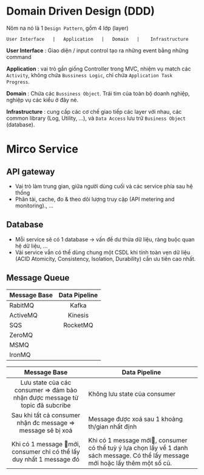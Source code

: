 
# Domain Driven Design (DDD)
Nôm na nó là 1 `Design Pattern`, gồm 4 lớp (layer)

```
User Interface   |   Application   |   Domain   |    Infrastructure
```

**User Interface** : Giao diện / input control tạo ra những event bằng những command 

**Application** : vai trò gần giống Controller trong MVC, nhiệm vụ match các `Activity`, không chứa `Bussiness Logic`, chỉ chứa `Application Task Progress`. 

**Domain** : Chứa các `Bussiness Object`. Trái tim của toàn bộ doanh nghiệp, nghiệp vụ các kiểu ở đây nè.

**Infrastructure** : cung cấp các cơ chế giao tiếp các layer với nhau, các common library (Log, Utility, ...), và `Data Access` lưu trữ `Business Object` (database).


# Mirco Service



## API gateway
- Vai trò làm trung gian, giữa người dùng cuối và các service phía sau hệ thống 
- Phân tải, cache, đo & theo dõi lượng truy cập (API metering and monitoring)., ... 

## Database
- Mỗi service sẽ có 1 database -> vấn đề dư thừa dữ liệu, ràng buộc quan hệ dữ liệu, ...
- Vài service vẫn có thể dùng chung một CSDL khi tính toàn vẹn dữ liệu (ACID Atomicity, Consistency, Isolation, Durability) cần ưu tiên cao nhất.

## Message Queue 

| Message Base | Data Pipeline |
|--------------|:-------------:|
| RabitMQ      | Kafka         |
| ActiveMQ     | Kinesis       |
| SQS          | RocketMQ      |
| ZeroMQ       |               |
| MSMQ         |               |
| IronMQ       |               |



|   Message Base   | Data Pipeline  |
|:----------------:|----------------|
| Lưu state của các consumer => đảm bảo nhận được message từ topic đã subcribe | Không lưu state của consumer |
| Sau khi tất cả consumer nhận đc message => message sẽ bị xoá                 | Message được xoá sau 1 khoảng th/gian nhất định  |
| Khi có 1 message mới, consumer chỉ có thể lấy duy nhất 1 message đó          | Khi có 1 message mới, consumer có thể tuỳ ý lựa chọn lấy về 1 danh sách message. Có thể lấy message mới hoặc lấy thêm một số cũ. |